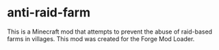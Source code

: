 # anti-raid-farm
This is a Minecraft mod that attempts to prevent the abuse of raid-based farms in villages. This mod was created for the Forge Mod Loader.
